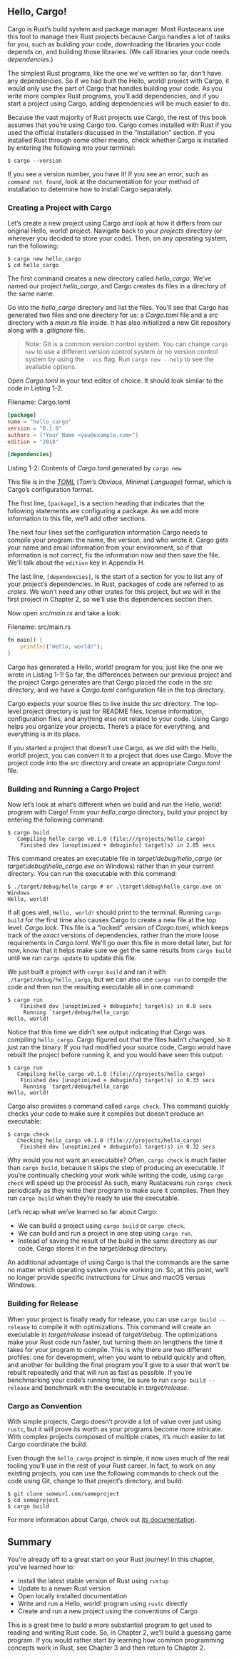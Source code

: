 ## Hello, Cargo!

Cargo is Rust’s build system and package manager. Most Rustaceans use this tool
to manage their Rust projects because Cargo handles a lot of tasks for you,
such as building your code, downloading the libraries your code depends on, and
building those libraries. (We call libraries your code needs *dependencies*.)

The simplest Rust programs, like the one we’ve written so far, don’t have any
dependencies. So if we had built the Hello, world! project with Cargo, it would
only use the part of Cargo that handles building your code. As you write more
complex Rust programs, you’ll add dependencies, and if you start a project
using Cargo, adding dependencies will be much easier to do.

Because the vast majority of Rust projects use Cargo, the rest of this book
assumes that you’re using Cargo too. Cargo comes installed with Rust if you
used the official installers discussed in the “Installation” section. If you
installed Rust through some other means, check whether Cargo is installed by
entering the following into your terminal:

```text
$ cargo --version
```

If you see a version number, you have it! If you see an error, such as `command
not found`, look at the documentation for your method of installation to
determine how to install Cargo separately.

### Creating a Project with Cargo

Let’s create a new project using Cargo and look at how it differs from our
original Hello, world! project. Navigate back to your *projects* directory (or
wherever you decided to store your code). Then, on any operating system, run
the following:

```text
$ cargo new hello_cargo
$ cd hello_cargo
```

The first command creates a new directory called *hello_cargo*. We’ve named
our project *hello_cargo*, and Cargo creates its files in a directory of the
same name.

Go into the *hello_cargo* directory and list the files. You’ll see that Cargo
has generated two files and one directory for us: a *Cargo.toml* file and a
*src* directory with a *main.rs* file inside. It has also initialized a new Git
repository along with a *.gitignore* file.

> Note: Git is a common version control system. You can change `cargo new` to
> use a different version control system or no version control system by using
> the `--vcs` flag. Run `cargo new --help` to see the available options.

Open *Cargo.toml* in your text editor of choice. It should look similar to the
code in Listing 1-2.

<span class="filename">Filename: Cargo.toml</span>

```toml
[package]
name = "hello_cargo"
version = "0.1.0"
authors = ["Your Name <you@example.com>"]
edition = "2018"

[dependencies]
```

<span class="caption">Listing 1-2: Contents of *Cargo.toml* generated by `cargo
new`</span>

This file is in the [*TOML*][toml]<!-- ignore --> (*Tom’s Obvious, Minimal
Language*) format, which is Cargo’s configuration format.

[toml]: https://github.com/toml-lang/toml

The first line, `[package]`, is a section heading that indicates that the
following statements are configuring a package. As we add more information to
this file, we’ll add other sections.

The next four lines set the configuration information Cargo needs to compile
your program: the name, the version, and who wrote it. Cargo gets your name and
email information from your environment, so if that information is not correct,
fix the information now and then save the file. We'll talk about the `edition`
key in Appendix H.

The last line, `[dependencies]`, is the start of a section for you to list any
of your project’s dependencies. In Rust, packages of code are referred to as
*crates*. We won’t need any other crates for this project, but we will in the
first project in Chapter 2, so we’ll use this dependencies section then.

Now open *src/main.rs* and take a look:

<span class="filename">Filename: src/main.rs</span>

```rust
fn main() {
    println!("Hello, world!");
}
```

Cargo has generated a Hello, world! program for you, just like the one we wrote
in Listing 1-1! So far, the differences between our previous project and the
project Cargo generates are that Cargo placed the code in the *src* directory,
and we have a *Cargo.toml* configuration file in the top directory.

Cargo expects your source files to live inside the *src* directory. The
top-level project directory is just for README files, license information,
configuration files, and anything else not related to your code. Using Cargo
helps you organize your projects. There’s a place for everything, and
everything is in its place.

If you started a project that doesn’t use Cargo, as we did with the Hello,
world! project, you can convert it to a project that does use Cargo. Move the
project code into the *src* directory and create an appropriate *Cargo.toml*
file.

### Building and Running a Cargo Project

Now let’s look at what’s different when we build and run the Hello, world!
program with Cargo! From your *hello_cargo* directory, build your project by
entering the following command:

```text
$ cargo build
   Compiling hello_cargo v0.1.0 (file:///projects/hello_cargo)
    Finished dev [unoptimized + debuginfo] target(s) in 2.85 secs
```

This command creates an executable file in *target/debug/hello_cargo* (or
*target\debug\hello_cargo.exe* on Windows) rather than in your current
directory. You can run the executable with this command:

```text
$ ./target/debug/hello_cargo # or .\target\debug\hello_cargo.exe on Windows
Hello, world!
```

If all goes well, `Hello, world!` should print to the terminal. Running `cargo
build` for the first time also causes Cargo to create a new file at the top
level: *Cargo.lock*. This file is a "locked" version of *Cargo.toml*, which
keeps track of the *exact* versions of dependencies, rather than the more loose
requirements in *Cargo.toml*. We'll go over this file in more detail later, but
for now, know that it helps make sure we get the same results from `cargo build`
until we run `cargo update` to update this file.

We just built a project with `cargo build` and ran it with
`./target/debug/hello_cargo`, but we can also use `cargo run` to compile the
code and then run the resulting executable all in one command:

```text
$ cargo run
    Finished dev [unoptimized + debuginfo] target(s) in 0.0 secs
     Running `target/debug/hello_cargo`
Hello, world!
```

Notice that this time we didn’t see output indicating that Cargo was compiling
`hello_cargo`. Cargo figured out that the files hadn’t changed, so it just ran
the binary. If you had modified your source code, Cargo would have rebuilt the
project before running it, and you would have seen this output:

```text
$ cargo run
   Compiling hello_cargo v0.1.0 (file:///projects/hello_cargo)
    Finished dev [unoptimized + debuginfo] target(s) in 0.33 secs
     Running `target/debug/hello_cargo`
Hello, world!
```

Cargo also provides a command called `cargo check`. This command quickly checks
your code to make sure it compiles but doesn’t produce an executable:

```text
$ cargo check
   Checking hello_cargo v0.1.0 (file:///projects/hello_cargo)
    Finished dev [unoptimized + debuginfo] target(s) in 0.32 secs
```

Why would you not want an executable? Often, `cargo check` is much faster than
`cargo build`, because it skips the step of producing an executable. If you’re
continually checking your work while writing the code, using `cargo check` will
speed up the process! As such, many Rustaceans run `cargo check` periodically
as they write their program to make sure it compiles. Then they run `cargo
build` when they’re ready to use the executable.

Let’s recap what we’ve learned so far about Cargo:

* We can build a project using `cargo build` or `cargo check`.
* We can build and run a project in one step using `cargo run`.
* Instead of saving the result of the build in the same directory as our code,
  Cargo stores it in the *target/debug* directory.

An additional advantage of using Cargo is that the commands are the same no
matter which operating system you’re working on. So, at this point, we’ll no
longer provide specific instructions for Linux and macOS versus Windows.

### Building for Release

When your project is finally ready for release, you can use `cargo build
--release` to compile it with optimizations. This command will create an
executable in *target/release* instead of *target/debug*. The optimizations
make your Rust code run faster, but turning them on lengthens the time it takes
for your program to compile. This is why there are two different profiles: one
for development, when you want to rebuild quickly and often, and another for
building the final program you’ll give to a user that won’t be rebuilt
repeatedly and that will run as fast as possible. If you’re benchmarking your
code’s running time, be sure to run `cargo build --release` and benchmark with
the executable in *target/release*.

### Cargo as Convention

With simple projects, Cargo doesn’t provide a lot of value over just using
`rustc`, but it will prove its worth as your programs become more intricate.
With complex projects composed of multiple crates, it’s much easier to let
Cargo coordinate the build.

Even though the `hello_cargo` project is simple, it now uses much of the real
tooling you’ll use in the rest of your Rust career. In fact, to work on any
existing projects, you can use the following commands to check out the code
using Git, change to that project’s directory, and build:

```text
$ git clone someurl.com/someproject
$ cd someproject
$ cargo build
```

For more information about Cargo, check out [its documentation].

[its documentation]: https://doc.rust-lang.org/cargo/

## Summary

You’re already off to a great start on your Rust journey! In this chapter,
you’ve learned how to:

* Install the latest stable version of Rust using `rustup`
* Update to a newer Rust version
* Open locally installed documentation
* Write and run a Hello, world! program using `rustc` directly
* Create and run a new project using the conventions of Cargo

This is a great time to build a more substantial program to get used to reading
and writing Rust code. So, in Chapter 2, we’ll build a guessing game program.
If you would rather start by learning how common programming concepts work in
Rust, see Chapter 3 and then return to Chapter 2.

